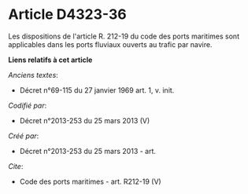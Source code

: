 # Article D4323-36

Les dispositions de l'article R. 212-19 du code des ports maritimes sont applicables dans les ports fluviaux ouverts au
trafic par navire.

**Liens relatifs à cet article**

_Anciens textes_:

  - Décret n°69-115 du 27 janvier 1969 art. 1, v. init.

_Codifié par_:

  - Décret n°2013-253 du 25 mars 2013 (V)

_Créé par_:

  - Décret n°2013-253 du 25 mars 2013 - art.

_Cite_:

  - Code des ports maritimes - art. R212-19 (V)
